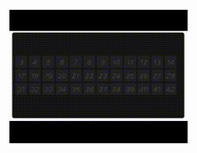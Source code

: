 ![点阵效果](https://github.com/Howard-SSS/ControlShow/blob/main/ControlShow/Resource/PixelPickerView-show.gif?raw=true)